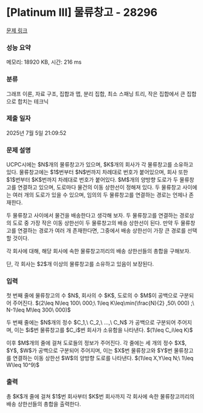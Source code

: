# [Platinum III] 물류창고 - 28296 

[문제 링크](https://www.acmicpc.net/problem/28296) 

### 성능 요약

메모리: 18920 KB, 시간: 216 ms

### 분류

그래프 이론, 자료 구조, 집합과 맵, 분리 집합, 최소 스패닝 트리, 작은 집합에서 큰 집합으로 합치는 테크닉

### 제출 일자

2025년 7월 5일 21:09:52

### 문제 설명

<p>UCPC시에는 $N$개의 물류창고가 있으며, $K$개의 회사가 각 물류창고를 소유하고 있다. 물류창고에는 $1$번부터 $N$번까지 차례대로 번호가 붙어있으며, 회사 또한 $1$번부터 $K$번까지 차례대로 번호가 붙어있다. $M$개의 양방향 도로가 두 물류창고를 연결하고 있으며, 도로마다 물건의 이동 상한선이 정해져 있다. 두 물류창고 사이에는 여러 개의 도로가 있을 수 있으며, 임의의 두 물류창고를 연결하는 경로는 언제나 존재한다.</p>

<p>두 물류창고 사이에서 물건을 배송한다고 생각해 보자. 두 물류창고를 연결하는 경로상의 도로 중 가장 작은 이동 상한선이 두 물류창고의 배송 상한선이 된다. 만약 두 물류창고를 연결하는 경로가 여러 개 존재한다면, 그중에서 배송 상한선이 가장 큰 경로를 선택할 것이다.</p>

<p>각 회사에 대해, 해당 회사에 속한 물류창고끼리의 배송 상한선들의 총합을 구해보자.</p>

<p>단, 각 회사는 $2$개 이상의 물류창고를 소유하고 있음이 보장된다.</p>

### 입력 

 <p>첫 번째 줄에 물류창고의 수 $N$, 회사의 수 $K$, 도로의 수 $M$이 공백으로 구분되어 주어진다. $(2\leq N\leq 100\ 000;\ 1\leq K\leq\min(\frac{N}{2} ,50\ 000) ;\ N-1\leq M\leq 300\ 000)$</p>

<p>두 번째 줄에는 $N$개의 정수 $C_1,\ C_2,\ ...,\ C_N$ 가 공백으로 구분되어 주어지며, 이는 $i$번 물류창고를 $C_i$번 회사가 소유함을 나타낸다. $(1\leq C_i\leq K)$</p>

<p>이후 $M$개의 줄에 걸쳐 도로들의 정보가 주어진다. 각 줄에는 세 개의 정수 $X$, $Y$, $W$가 공백으로 구분되어 주어지며, 이는 $X$번 물류창고와 $Y$번 물류창고를 연결하는 이동 상한선 $W$의 양방향 도로를 나타낸다. $(1\leq X,Y\leq N;\ 1\leq W\leq 10^9)$</p>

### 출력 

 <p>총 $K$개 줄에 걸쳐 $1$번 회사부터 $K$번 회사까지 각 회사에 속한 물류창고끼리의 배송 상한선들의 총합을 출력한다.</p>

